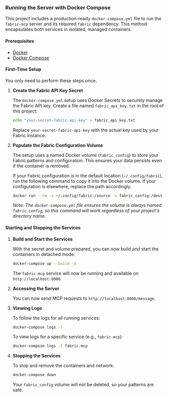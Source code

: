 ### Running the Server with Docker Compose

This project includes a production-ready `docker-compose.yml` file to run the `fabric-mcp` server and its required `fabric` dependency. This method encapsulates both services in isolated, managed containers.

#### Prerequisites

* [Docker](https://docs.docker.com/get-docker/)
* [Docker Compose](https://docs.docker.com/compose/install/)

#### First-Time Setup

You only need to perform these steps once.

1.  **Create the Fabric API Key Secret**

    The `docker-compose.yml` setup uses Docker Secrets to securely manage the Fabric API key. Create a file named `fabric_api_key.txt` in the root of this project:

    ```bash
    echo "your-secret-fabric-api-key" > fabric_api_key.txt
    ```
    Replace `your-secret-fabric-api-key` with the actual key used by your Fabric instance.

2.  **Populate the Fabric Configuration Volume**

    The setup uses a named Docker volume (`fabric_config`) to store your Fabric patterns and configuration. This ensures your data persists even if the container is removed.

    If your Fabric configuration is in the default location (`~/.config/fabric`), run the following command to copy it into the Docker volume. If your configuration is elsewhere, replace the path accordingly.

    ```bash
    docker run --rm -v ~/.config/fabric:/source -v fabric_config:/dest alpine sh -c "cp -r /source/. /dest/"
    ```
    *Note: The `docker-compose.yml` file ensures the volume is always named `fabric_config`, so this command will work regardless of your project's directory name.*

#### Starting and Stopping the Services

1.  **Build and Start the Services**

    With the secret and volume prepared, you can now build and start the containers in detached mode:

    ```bash
    docker-compose up --build -d
    ```

    The `fabric-mcp` service will now be running and available on `http://localhost:8000`.

2.  **Accessing the Server**

    You can now send MCP requests to `http://localhost:8000/message`.

3.  **Viewing Logs**

    To follow the logs for all running services:
    ```bash
    docker-compose logs -f
    ```
    To view logs for a specific service (e.g., `fabric-mcp`):
    ```bash
    docker-compose logs -f fabric-mcp
    ```

4.  **Stopping the Services**

    To stop and remove the containers and network:
    ```bash
    docker-compose down
    ```
    Your `fabric_config` volume will not be deleted, so your patterns are safe.
